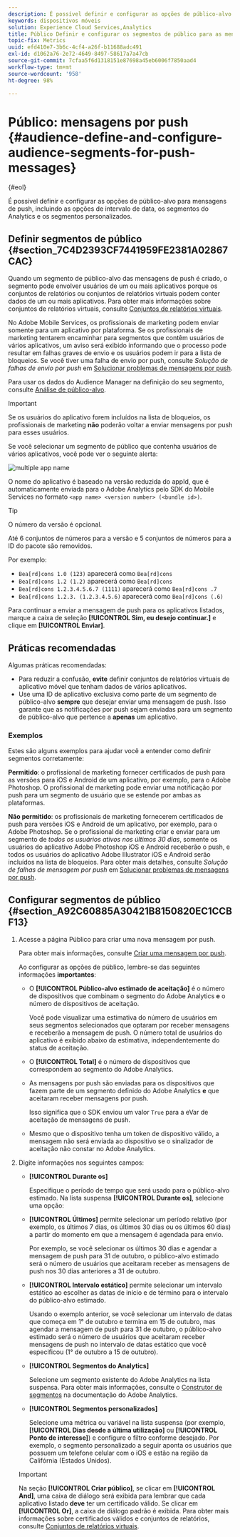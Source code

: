 ```yaml
---
description: É possível definir e configurar as opções de público-alvo para mensagens de push, incluindo as opções de intervalo de data, os segmentos do Analytics e os segmentos personalizados.
keywords: dispositivos móveis
solution: Experience Cloud Services,Analytics
title: Público Definir e configurar os segmentos de público para as mensagens por push
topic-fix: Metrics
uuid: efd410e7-3b6c-4cf4-a26f-b11688adc491
exl-id: d1062a76-2e72-4649-8497-58617a7a47cb
source-git-commit: 7cfaa5f6d1318151e87698a45eb6006f7850aad4
workflow-type: tm+mt
source-wordcount: '958'
ht-degree: 98%

---
```


# Público: mensagens por push {#audience-define-and-configure-audience-segments-for-push-messages}

{#eol}

É possível definir e configurar as opções de público-alvo para mensagens de push, incluindo as opções de intervalo de data, os segmentos do Analytics e os segmentos personalizados.

## Definir segmentos de público {#section_7C4D2393CF7441959FE2381A02867CAC}

Quando um segmento de público-alvo das mensagens de push é criado, o segmento pode envolver usuários de um ou mais aplicativos porque os conjuntos de relatórios ou conjuntos de relatórios virtuais podem conter dados de um ou mais aplicativos. Para obter mais informações sobre conjuntos de relatórios virtuais, consulte   [Conjuntos de relatórios virtuais](/help/using/manage-apps/c-mob-vrs.md).

No Adobe Mobile Services, os profissionais de marketing podem enviar somente para um aplicativo por plataforma. Se os profissionais de marketing tentarem encaminhar para segmentos que contêm usuários de vários aplicativos, um aviso será exibido informando que o processo pode resultar em falhas graves de envio e os usuários podem ir para a lista de bloqueios. Se você tiver uma falha de envio por push, consulte *Solução de falhas de envio por push* em   [Solucionar problemas de mensagens por push](/help/using/in-app-messaging/t-create-push-message/c-schedule-push-message.md).

Para usar os dados do Audience Manager na definição do seu segmento, consulte [Análise de público-alvo](https://experienceleague.adobe.com/docs/analytics/integration/audience-analytics/mc-audiences-aam.html).

>[!IMPORTANT]
>
>Se os usuários do aplicativo forem incluídos na lista de bloqueios, os profissionais de marketing **não** poderão voltar a enviar mensagens por push para esses usuários.

Se você selecionar um segmento de público que contenha usuários de vários aplicativos, você pode ver o seguinte alerta:

![multiple app name](assets/multiple_appname.png)

O nome do aplicativo é baseado na versão reduzida do appId, que é automaticamente enviada para o Adobe Analytics pelo SDK do Mobile Services no formato `<app name> <version number> (<bundle id>)`.

>[!TIP]
>
>O número da versão é opcional.

Até 6 conjuntos de números para a versão e 5 conjuntos de números para a ID do pacote são removidos.

Por exemplo:

* `Bea[rd]cons 1.0 (123)` aparecerá como `Bea[rd]cons`
* `Bea[rd]cons 1.2 (1.2)` aparecerá como `Bea[rd]cons`
* `Bea[rd]cons 1.2.3.4.5.6.7 (1111)` aparecerá como `Bea[rd]cons .7`
* `Bea[rd]cons 1.2.3. (1.2.3.4.5.6)` aparecerá como `Bea[rd]cons (.6)`

Para continuar a enviar a mensagem de push para os aplicativos listados, marque a caixa de seleção **[!UICONTROL Sim, eu desejo continuar.]** e clique em **[!UICONTROL Enviar]**.

## Práticas recomendadas

Algumas práticas recomendadas:

* Para reduzir a confusão, **evite** definir conjuntos de relatórios virtuais de aplicativo móvel que tenham dados de vários aplicativos.
* Use uma ID de aplicativo exclusiva como parte de um segmento de público-alvo **sempre** que desejar enviar uma mensagem de push.
Isso garante que as notificações por push sejam enviadas para um segmento de público-alvo que pertence a **apenas** um aplicativo.

### Exemplos

Estes são alguns exemplos para ajudar você a entender como definir segmentos corretamente:

**Permitido**: o profissional de marketing fornecer certificados de push para as versões para iOS e Android de um aplicativo, por exemplo, para o Adobe Photoshop. O profissional de marketing pode enviar uma notificação por push para um segmento de usuário que se estende por ambas as plataformas.

**Não permitido**: os profissionais de marketing fornecerem certificados de push para versões iOS e Android de um aplicativo, por exemplo, para o Adobe Photoshop. Se o profissional de marketing criar e enviar para um segmento de *todos os usuários ativos nos últimos 30 dias*, somente os usuários do aplicativo Adobe Photoshop iOS e Android receberão o push, e todos os usuários do aplicativo Adobe Illustrator iOS e Android serão incluídos na lista de bloqueios. Para obter mais detalhes, consulte *Solução de falhas de mensagem por push* em   [Solucionar problemas de mensagens por push](/help/using/in-app-messaging/t-create-push-message/c-troubleshooting-push-messaging.md).

## Configurar segmentos de público {#section_A92C60885A30421B8150820EC1CCBF13}

1. Acesse a página Público para criar uma nova mensagem por push.

   Para obter mais informações, consulte [Criar uma mensagem por push](/help/using/in-app-messaging/t-create-push-message/t-create-push-message.md).

   Ao configurar as opções de público, lembre-se das seguintes informações **importantes**:

   * O **[!UICONTROL Público-alvo estimado de aceitação]** é o número de dispositivos que combinam o segmento do Adobe Analytics **e** o número de dispositivos de aceitação.

      Você pode visualizar uma estimativa do número de usuários em seus segmentos selecionados que optaram por receber mensagens e receberão a mensagem de push. O número total de usuários do aplicativo é exibido abaixo da estimativa, independentemente do status de aceitação.

   * O **[!UICONTROL Total]** é o número de dispositivos que correspondem ao segmento do Adobe Analytics.

   * As mensagens por push são enviadas para os dispositivos que fazem parte de um segmento definido do Adobe Analytics **e** que aceitaram receber mensagens por push.

      Isso significa que o SDK enviou um valor `True` para a eVar de aceitação de mensagens de push.

   * Mesmo que o dispositivo tenha um token de dispositivo válido, a mensagem não será enviada ao dispositivo se o sinalizador de aceitação não constar no Adobe Analytics.

2. Digite informações nos seguintes campos:

   * **[!UICONTROL Durante os]**

      Especifique o período de tempo que será usado para o público-alvo estimado. Na lista suspensa **[!UICONTROL Durante os]**, selecione uma opção:

   * **[!UICONTROL Últimos]** permite selecionar um período relativo (por exemplo, os últimos 7 dias, os últimos 30 dias ou os últimos 60 dias) a partir do momento em que a mensagem é agendada para envio.

      Por exemplo, se você selecionar os últimos 30 dias e agendar a mensagem de push para 31 de outubro, o público-alvo estimado será o número de usuários que aceitaram receber as mensagens de push nos 30 dias anteriores a 31 de outubro.

   * **[!UICONTROL Intervalo estático]** permite selecionar um intervalo estático ao escolher as datas de início e de término para o intervalo do público-alvo estimado.

      Usando o exemplo anterior, se você selecionar um intervalo de datas que começa em 1° de outubro e termina em 15 de outubro, mas agendar a mensagem de push para 31 de outubro, o público-alvo estimado será o número de usuários que aceitaram receber mensagens de push no intervalo de datas estático que você especificou (1° de outubro a 15 de outubro).

   * **[!UICONTROL Segmentos do Analytics]**

      Selecione um segmento existente do Adobe Analytics na lista suspensa. Para obter mais informações, consulte o [Construtor de segmentos](https://experienceleague.adobe.com/docs/analytics/components/segmentation/segmentation-workflow/seg-build.html?lang=pt-BR) na documentação do Adobe Analytics.

   * **[!UICONTROL Segmentos personalizados]**

      Selecione uma métrica ou variável na lista suspensa (por exemplo, **[!UICONTROL Dias desde a última utilização]** ou **[!UICONTROL Ponto de interesse]**) e configure o filtro conforme desejado. Por exemplo, o segmento personalizado a seguir aponta os usuários que possuem um telefone celular com o iOS e estão na região da Califórnia (Estados Unidos).
   >[!IMPORTANT]
   >
   >Na seção **[!UICONTROL Criar público]**, se clicar em **[!UICONTROL And]**, uma caixa de diálogo será exibida para lembrar que cada aplicativo listado **deve** ter um certificado válido. Se clicar em **[!UICONTROL Or]**, a caixa de diálogo padrão é exibida. Para obter mais informações sobre certificados válidos e conjuntos de relatórios, consulte [Conjuntos de relatórios virtuais](/help/using/manage-apps/c-mob-vrs.md).
